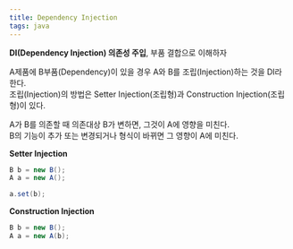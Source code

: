 ```yaml
---
title: Dependency Injection
tags: java
---
```


**DI(Dependency Injection) 의존성 주입**, 부품 결합으로 이해하자

A제품에 B부품(Dependency)이 있을 경우 A와 B를 조립(Injection)하는 것을 DI라 한다.   
조립(Injection)의 방법은 Setter Injection(조립형)과 Construction Injection(조립형)이 있다.

A가 B를 의존할 때 의존대상 B가 변하면, 그것이 A에 영향을 미친다.   
B의 기능이 추가 또는 변경되거나 형식이 바뀌면 그 영향이 A에 미친다.

**Setter Injection**

```java
B b = new B();
A a = new A();

a.set(b);
```

**Construction Injection**

```java
B b = new B();
A a = new A(b);
```
